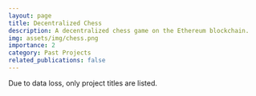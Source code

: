 ```yaml
---
layout: page
title: Decentralized Chess
description: A decentralized chess game on the Ethereum blockchain.
img: assets/img/chess.png
importance: 2
category: Past Projects
related_publications: false
---
```


Due to data loss, only project titles are listed.
